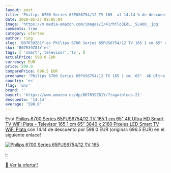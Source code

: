```yaml
---
layout: post
title: 'Philips 6700 Series 65PUS6754/12 TV 165  al 14.14 % de descuento'
date: 2020-05-27 08:05:04
image: 'https://m.media-amazon.com/images/I/41rhtlo3EdL._SL400_.jpg'
comments: true
category: ofertas
author: ring
slug: 'B07R39Z81Y-es Philips 6700 Series 65PUS6754/12 TV 165 1 cm 65" 4K Ultra...'
sku: 'B07R39Z81Y-es'
tags: [ 'smart','televisor','tv', ]
actualPrice: 598.0 EUR
currency: EUR
price: 598.0
comparePrice: 696.5 EUR
prodname: 'Philips 6700 Series 65PUS6754/12 TV 165 1 cm  65"  4K Ultra HD Smart TV WiFi Plata - Televisor  165 1 cm  65"   3840 x 2160 Pixeles  LED  Smart TV  WiFi  Plata '
country: 'es'
flag: '🇪🇸'
brand: ''
buyurl: 'https://www.amazon.es/dp/B07R39Z81Y/?tag=tolees-21'
descuento: '14.14'
average: '598.0'
---
```


Está [Philips 6700 Series 65PUS6754/12 TV 165 1 cm  65"  4K Ultra HD Smart TV WiFi Plata - Televisor  165 1 cm  65"   3840 x 2160 Pixeles  LED  Smart TV  WiFi  Plata ](https://www.amazon.es/dp/B07R39Z81Y/?tag=tolees-21) con 14.14 de descuento por 598.0 EUR (original: 696.5 EUR) en el siguiente enlace!

[![Philips 6700 Series 65PUS6754/12 TV 165 ](https://m.media-amazon.com/images/I/41rhtlo3EdL._SL400_.jpg)](https://www.amazon.es/dp/B07R39Z81Y/?tag=tolees-21)

ℹ️:


[🛒 Ver la oferta!!](https://www.amazon.es/dp/B07R39Z81Y/?tag=tolees-21)
